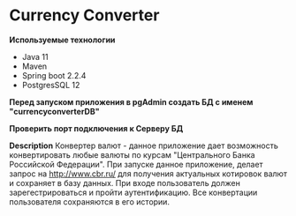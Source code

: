 # Currency Converter

**Используемые технологии**

- Java 11
- Maven
- Spring boot 2.2.4
- PostgresSQL 12

**Перед запуском приложения в pgAdmin создать БД с именем "currencyconverterDB"**

**Проверить порт подключения к Серверу БД**

**Description**
Конвертер валют - данное приложение дает возможность конвертировать любые валюты по курсам "Центрального Банка Российской Федерации". При запуске данное приложение, делает запрос на http://www.cbr.ru/ для получения актуальных котировок валют и сохраняет в базу данных. При входе пользователь должен зарегестрироваться и пройти аутентификацию. Все конвертации пользователя сохраняются в его истории. 
